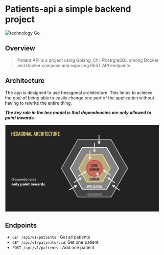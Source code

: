 # Patients-api a simple backend project

![technology Go](https://img.shields.io/badge/technology-go-blue.svg)

## Overview

> Patient API is a project using Golang, Chi, PostrgreSQL among Docker and Docker compose and exposing REST API endpoints.

## Architecture

The app is designed to use hexagonal architecture. This helps to achieve the goal of being able to easily change one part of
the application without having to rewrite the entire thing. 

***The key rule in the hex model is that dependencies are only allowed to point inwards.***


![Architecture](doc/assets/images/hexa.png "Architecture of Patients-api project")

## Endpoints

- `GET /api/v1/patients`    : Get all patients
- `GET /api/v1/patients/:id`:  Get one patient
- `POST /api/v1/patients`   :  Add one patient
